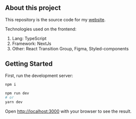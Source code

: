 ## About this project

This repository is the source code for my [website](https://kurkin.vercel.app).

Technologies used on the frontend:
1. Lang: TypeScript
2. Framework: NextJs
3. Other: React Transition Group, Figma, Styled-components

## Getting Started

First, run the development server:

```bash
npm i

npm run dev
# or
yarn dev
```

Open [http://localhost:3000](http://localhost:3000) with your browser to see the result.